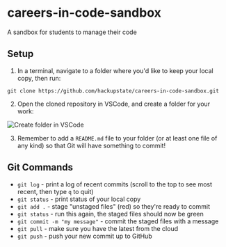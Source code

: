 # careers-in-code-sandbox
A sandbox for students to manage their code

## Setup

1. In a terminal, navigate to a folder where you'd like to keep your local copy, then run:

```
git clone https://github.com/hackupstate/careers-in-code-sandbox.git
```

2. Open the cloned repository in VSCode, and create a folder for your work:

![Create folder in VSCode](https://imgur.com/download/fSJkE4v)

3. Remember to add a `README.md` file to your folder (or at least one file of any kind) so that Git will have something to commit!

## Git Commands

- `git log` - print a log of recent commits (scroll to the top to see most recent, then type `q` to quit)
- `git status` - print status of your local copy
- `git add .` - stage "unstaged files" (red) so they're ready to commit
- `git status` - run this again, the staged files should now be green
- `git commit -m "my message"` - commit the staged files with a message
- `git pull` - make sure you have the latest from the cloud
- `git push` - push your new commit up to GitHub
